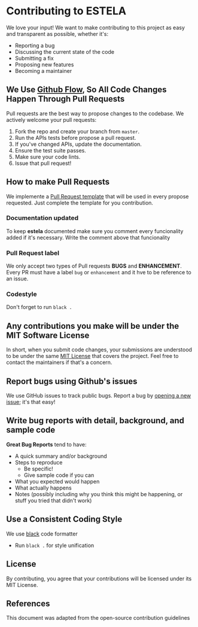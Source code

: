 # Contributing to ESTELA
We love your input! We want to make contributing to this project as easy and transparent as possible, whether it's:

- Reporting a bug
- Discussing the current state of the code
- Submitting a fix
- Proposing new features
- Becoming a maintainer

## We Use [Github Flow](https://github.com/bitmakerla/estela/actions), So All Code Changes Happen Through Pull Requests
Pull requests are the best way to propose changes to the codebase. We actively welcome your pull requests:

1. Fork the repo and create your branch from `master`.
2. Run the APIs tests before propose a pull request.
3. If you've changed APIs, update the documentation.
4. Ensure the test suite passes.
5. Make sure your code lints.
6. Issue that pull request!

## How to make Pull Requests

We implemente a [Pull Request template](https://github.com/bitmakerla/estela/blob/main/.github/pull_request_template.md) that will be used in every propose requested. Just complete the template for you contribution.

### Documentation updated
To keep **estela** documented make sure you comment every funcionality added if it's necessary. Write the comment above that funcionality

### Pull Request label
We only accept two types of Pull requests **BUGS** and **ENHANCEMENT**. Every PR must have a label `bug` or `enhancement` and it hve to be reference to an issue.

### Codestyle
Don't forget to run `black .`

## Any contributions you make will be under the MIT Software License
In short, when you submit code changes, your submissions are understood to be under the same [MIT License](https://github.com/bitmakerla/estela/blob/main/LICENSE.md) that covers the project. Feel free to contact the maintainers if that's a concern.

## Report bugs using Github's issues
We use GitHub issues to track public bugs. Report a bug by [opening a new issue](https://github.com/bitmakerla/estela/issues); it's that easy!

## Write bug reports with detail, background, and sample code

**Great Bug Reports** tend to have:

- A quick summary and/or background
- Steps to reproduce
  - Be specific!
  - Give sample code if you can
- What you expected would happen
- What actually happens
- Notes (possibly including why you think this might be happening, or stuff you tried that didn't work)

## Use a Consistent Coding Style

We use [black](https://github.com/psf/black) code formatter

* Run `black .` for style unification

## License
By contributing, you agree that your contributions will be licensed under its MIT License.

## References
This document was adapted from the open-source contribution guidelines